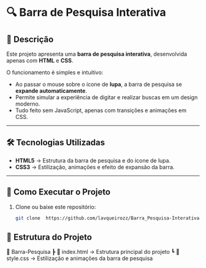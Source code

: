 # 🔍 Barra de Pesquisa Interativa

## 📌 Descrição
Este projeto apresenta uma **barra de pesquisa interativa**, desenvolvida apenas com **HTML** e **CSS**.  

O funcionamento é simples e intuitivo:  
- Ao passar o mouse sobre o ícone de **lupa**, a barra de pesquisa se **expande automaticamente**.  
- Permite simular a experiência de digitar e realizar buscas em um design moderno.  
- Tudo feito sem JavaScript, apenas com transições e animações em CSS.  

---

## 🛠 Tecnologias Utilizadas
- **HTML5** → Estrutura da barra de pesquisa e do ícone de lupa.  
- **CSS3** → Estilização, animações e efeito de expansão da barra.  

---

## 🚀 Como Executar o Projeto
1. Clone ou baixe este repositório:  
   ```bash
   git clone  https://github.com/lavqueirozz/Barra_Pesquisa-Interativa.git

## 📂 Estrutura do Projeto
📁 Barra-Pesquisa
 ┣ 📜 index.html   → Estrutura principal do projeto
 ┗ 📜 style.css    → Estilização e animações da barra de pesquisa
 
